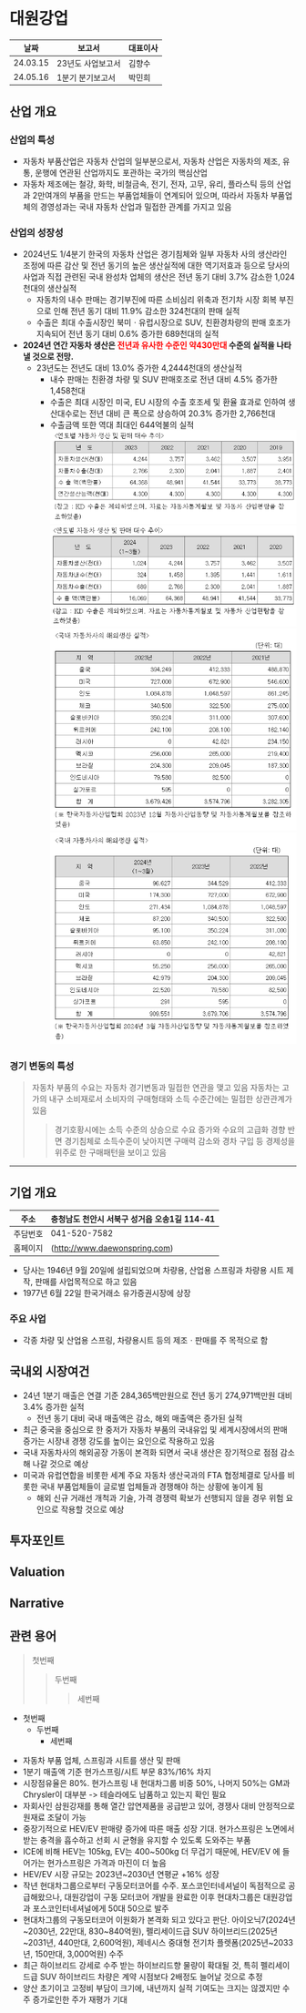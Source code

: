 # 대원강업
|날짜|보고서|대표이사|
|---|---|---|
|24.03.15|23년도 사업보고서|김향수|
|24.05.16|1분기 분기보고서|박민희|
## 산업 개요
### 산업의 특성
* 자동차 부품산업은 자동차 산업의 일부분으로서, 자동차 산업은 자동차의 제조, 유통, 운행에 연관된 산업까지도 포관하는 국가의 핵심산업
* 자동차 제조에는 철강, 화학, 비철금속, 전기, 전자, 고무, 유리, 플라스틱 등의 산업과 2만여개의 부품을 만드는 부품업체들이 연계되어 있으며, 따라서 자동차 부품업체의 경영성과는 국내 자동차 산업과 밀접한 관계를 가지고 있음
### 산업의 성장성
* 2024년도 1/4분기 한국의 자동차 산업은 경기침체와 일부 자동차 사의 생산라인 조정에 따른 감산 및 전년 동기의 높은 생산실적에 대한 역기저효과 등으로 당사의 사업과 직접 관련된 국내 완성차 업체의 생산은 전년 동기 대비 3.7% 감소한 1,024천대의 생산실적
    * 자동차의 내수 판매는 경기부진에 따른 소비심리 위축과 전기차 시장 회복 부진으로 인해 전년 동기 대비 11.9% 감소한 324천대의 판매 실적
    * 수출은 최대 수출시장인 북미ㆍ유럽시장으로 SUV, 친환경차량의 판매 호조가 지속되어 전년 동기 대비 0.6% 증가한 689천대의 실적
* **2024년 연간 자동차 생산은 <span style="color:red"> 전년과 유사한 수준인 약430만대 </span> 수준의 실적을 나타낼 것으로 전망.**
    * 23년도는 전년도 대비 13.0% 증가한 4,2444천대의 생산실적
        * 내수 판매는 친환경 차량 및 SUV 판매호조로 전년 대비 4.5% 증가한 1,458천대
        * 수출은 최대 시장인 미국, EU 시장의 수출 호조세 및 환율 효과로 인하여 생산대수로는 전년 대비 큰 폭으로 상승하여 20.3% 증가한 2,766천대
        * 수출금액 또한 역대 최대인 644억불의 실적
![23년 연도별 자동차 생산 및 판매 대수 추이](https://github.com/dragoglass/invest/blob/stock/%EB%8C%80%EC%9B%90%EA%B0%95%EC%97%85/23%EB%85%84_%EC%97%B0%EB%8F%84%EB%B3%84_%EC%9E%90%EB%8F%99%EC%B0%A8%EC%83%9D%EC%82%B0%ED%8C%90%EB%A7%A4.PNG?raw=true) ![24년1분기 연도별 자동차생산판매](https://github.com/dragoglass/invest/blob/stock/%EB%8C%80%EC%9B%90%EA%B0%95%EC%97%85/24%EB%85%841%EB%B6%84%EA%B8%B0_%EC%97%B0%EB%8F%84%EB%B3%84_%EC%9E%90%EB%8F%99%EC%B0%A8%EC%83%9D%EC%82%B0%ED%8C%90%EB%A7%A4.PNG?raw=true)
![23년 국내 자동차사의 해외생산 실적](https://github.com/dragoglass/invest/blob/stock/%EB%8C%80%EC%9B%90%EA%B0%95%EC%97%85/23%EB%85%84%20%EA%B5%AD%EB%82%B4%20%EC%9E%90%EB%8F%99%EC%B0%A8%EC%82%AC%EC%9D%98%20%ED%95%B4%EC%99%B8%EC%83%9D%EC%82%B0%20%EC%8B%A4%EC%A0%81.PNG?raw=true) ![24년1분기 국내 자동차사의 해외생산 실적](https://github.com/dragoglass/invest/blob/stock/%EB%8C%80%EC%9B%90%EA%B0%95%EC%97%85/24%EB%85%841%EB%B6%84%EA%B8%B0%20%EA%B5%AD%EB%82%B4%20%EC%9E%90%EB%8F%99%EC%B0%A8%EC%82%AC%EC%9D%98%20%ED%95%B4%EC%99%B8%EC%83%9D%EC%82%B0%20%EC%8B%A4%EC%A0%81.PNG?raw=true)

### 경기 변동의 특성
> 자동차 부품의 수요는 자동차 경기변동과 밀접한 연관을 맺고 있음
> 자동차는 고가의 내구 소비재로서 소비자의 구매형태와 소득 수준간에는 밀접한 상관관계가 있음
>   > 경기호황시에는 소득 수준의 상승으로 수요 증가와 수요의 고급화 경향
>   > 반면 경기침체로 소득수준이 낮아지면 구매력 감소와 경차 구입 등 경제성을 위주로 한 구매패턴을 보이고 있음
------------------------------------------------------
## 기업 개요
|주소|충청남도 천안시 서북구 성거읍 오송1길 114-41|
|-----|-----|
|주담번호|041-520-7582|
|홈페이지|(http://www.daewonspring.com)|
* 당사는 1946년 9월 20일에 설립되었으며 차량용, 산업용 스프링과 차량용 시트 제작, 판매를 사업목적으로 하고 있음
* 1977년 6월 22일 한국거래소 유가증권시장에 상장

### 주요 사업
* 각종 차량 및 산업용 스프링, 차량용시트 등의 제조ㆍ판매를 주 목적으로 함


## 국내외 시장여건
* 24년 1분기 매출은 연결 기준 284,365백만원으로 전년 동기 274,971백만원 대비 3.4% 증가한 실적
    * 전년 동기 대비 국내 매출액은 감소, 해외 매출액은 증가된 실적
* 최근 중국을 중심으로 한 중저가 자동차 부품의 국내유입 및 세계시장에서의 판매 증가는 시장내 경쟁 강도를 높이는 요인으로 작용하고 있음
* 국내 자동차사의 해외공장 가동이 본격화 되면서 국내 생산은 장기적으로 점점 감소해 나갈 것으로 예상
* 미국과 유럽연합을 비롯한 세계 주요 자동차 생산국과의 FTA 협정체결로 당사를 비롯한 국내 부품업체들이 글로벌 업체들과 경쟁해야 하는 상황에 놓이게 됨
    * 해외 신규 거래선 개척과 기술, 가격 경쟁력 확보가 선행되지 않을 경우 위험 요인으로 작용할 것으로 예상

## 투자포인트

## Valuation

## Narrative

## 관련 용어



> 첫번째
>   > 두번째
>   >   >   세번째

* 첫번째
    * 두번째
        * 세번째














- 자동차 부품 업체, 스프링과 시트를 생산 및 판매
- 1분기 매출액 기준 현가스프링/시트 부문 83%/16% 차지
- 시장점유율은 80%. 현가스프링 내 현대차그룹 비중 50%, 나머지 50%는 GM과 Chrysler이 대부분 -> 테슬라에도 납품하고 있는지 확인 필요
- 자회사인 삼원강재를 통해 열간 압연제품을 공급받고 있어, 경쟁사 대비 안정적으로 원재료 조달이 가능
- 중장기적으로 HEV/EV 판매량 증가에 따른 매출 성장 기대. 현가스프링은 노면에서 받는 충격을 흡수하고 선회 시 균형을 유지할 수 있도록 도와주는 부품
- ICE에 비해 HEV는 105kg, EV는 400~500kg 더 무겁기 때문에, HEV/EV 에 들어가는 현가스프링은 가격과 마진이 더 높음
- HEV/EV 시장 규모는 2023년~2030년 연평균 +16% 성장
- 작년 현대차그룹으로부터 구동모터코어를 수주. 포스코인터네셔널이 독점적으로 공급해왔으나, 대원강업이 구동 모터코어 개발을 완료한 이후 현대차그룹은 대원강업과 포스코인터네셔널에게 50대 50으로 발주
- 현대차그룹의 구동모터코어 이원화가 본격화 되고 있다고 판단. 아이오닉7(2024년~2030년, 22만대, 830~840억원), 펠리세이드급 SUV 하이브리드(2025년~2031년, 440만대, 2,600억원), 제네시스 중대형 전기차 플렛폼(2025년~2033년, 150만대, 3,000억원) 수주
- 최근 하이브리드 강세로 수주 받는 하이브리드향 물량이 확대될 것, 특히 펠리세이드급 SUV 하이브리드 차량은 계약 시점보다 2배정도 늘어날 것으로 추정
- 양산 초기이고 고정비 부담이 크기에, 내년까지 실적 기여도는 크지는 않겠지만 수주 증가로인한 주가 재평가 기대